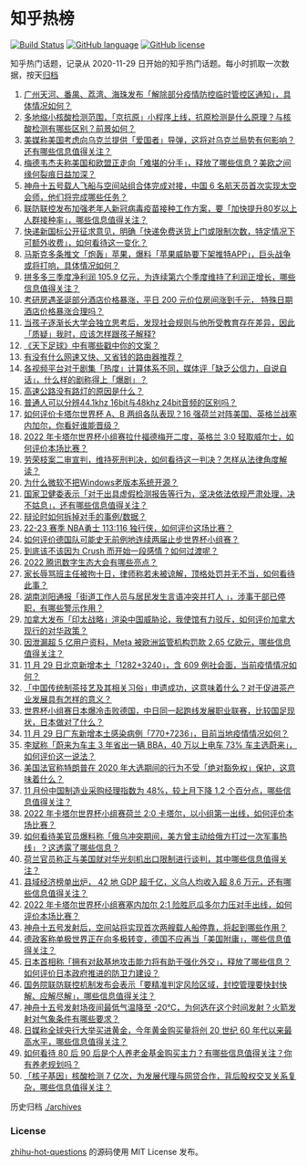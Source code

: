 # 知乎热榜
[![Build Status](https://github.com/ToWeLong/zhihu-hot-questions/workflows/CI/badge.svg)](https://github.com/ToWeLong/zhihu-hot-questions/actions)
[![GitHub language](https://img.shields.io/badge/language-golang-orange.svg)](https://golang.org/)
[![GitHub license](https://img.shields.io/github/license/ToWeLong/zhihu-hot-questions)](https://github.com/ToWeLong/zhihu-hot-questions/blob/main/LICENSE)

知乎热门话题，记录从 2020-11-29 日开始的知乎热门话题。每小时抓取一次数据，按天[归档](./archives)

<!-- BEGIN -->

1. [广州天河、番禺、荔湾、海珠发布「解除部分疫情防控临时管控区通知」，具体情况如何？](https://www.zhihu.com/question/569763448)
1. [多地缩小核酸检测范围，「京抗原」小程序上线，抗原检测是什么原理？与核酸检测有哪些区别？前景如何？](https://www.zhihu.com/question/569581820)
1. [美媒称美国考虑向乌克兰提供「爱国者」导弹，这将对乌克兰局势有何影响？还有哪些信息值得关注？](https://www.zhihu.com/question/569723745)
1. [梅德韦杰夫称美国和欧盟正走向「难堪的分手」，释放了哪些信息？美欧之间缘何裂痕日益加深？](https://www.zhihu.com/question/569537654)
1. [神舟十五号载人飞船与空间站组合体完成对接，中国 6 名航天员首次实现太空会师，他们将完成哪些任务？](https://www.zhihu.com/question/569319581)
1. [联防联控发布加强老年人新冠病毒疫苗接种工作方案，要「加快提升80岁以上人群接种率」，哪些信息值得关注？](https://www.zhihu.com/question/569557902)
1. [快递新国标公开征求意见，明确「快递免费送货上门或限制次数，特定情况下可额外收费」，如何看待这一变化？](https://www.zhihu.com/question/569721335)
1. [马斯克多条推文「炮轰」苹果，爆料「苹果威胁要下架推特APP」，巨头战争或将打响，具体情况如何？](https://www.zhihu.com/question/569552025)
1. [拼多多三季度净利润 105.9 亿元，为连续第六个季度维持了利润正增长，哪些信息值得关注？](https://www.zhihu.com/question/569523467)
1. [考研房遇圣诞部分酒店价格暴涨，平日 200 元价位房间涨到千元， 特殊日期酒店价格暴涨合理吗？](https://www.zhihu.com/question/569727860)
1. [当孩子逐渐长大学会独立思考后，发现社会规则与他所受教育存在差异，因此「质疑」我时，应该怎样跟孩子解释?](https://www.zhihu.com/question/551171367)
1. [《天下足球》中有哪些戳中你的文案？](https://www.zhihu.com/question/566827315)
1. [有没有什么网速又快、又省钱的路由器推荐？](https://www.zhihu.com/question/563491189)
1. [各视频平台对于剧集「热度」计算体系不同，媒体评「缺乏公信力，自说自话」，什么样的剧称得上「爆剧」？](https://www.zhihu.com/question/569549725)
1. [高速公路没有路灯的原因是什么？](https://www.zhihu.com/question/568462614)
1. [普通人可以分辨44.1khz 16bit与48khz 24bit音频的区别吗？](https://www.zhihu.com/question/569374940)
1. [如何评价卡塔尔世界杯 A、B 两组各队表现？16 强荷兰对阵美国、英格兰战塞内加尔，你看好谁能晋级？](https://www.zhihu.com/question/569713992)
1. [2022 年卡塔尔世界杯小组赛拉什福德梅开二度，英格兰 3:0 轻取威尔士，如何评价本场比赛？](https://www.zhihu.com/question/569606212)
1. [劳荣枝案二审宣判，维持死刑判决，如何看待这一判决？怎样从法律角度解读？](https://www.zhihu.com/question/569727159)
1. [为什么微软不把Windows老版本系统开源？](https://www.zhihu.com/question/479791391)
1. [国家卫健委表示「对于出具虚假检测报告等行为，坚决依法依规严肃处理，决不姑息」，还有哪些信息值得关注？](https://www.zhihu.com/question/569563745)
1. [辩论时如何拆掉对手的事例/数据？](https://www.zhihu.com/question/42662696)
1. [22-23 赛季 NBA勇士 113:116 独行侠，如何评价这场比赛？](https://www.zhihu.com/question/569716205)
1. [如何评价德国队可能史无前例地连续两届止步世界杯小组赛？](https://www.zhihu.com/question/568449405)
1. [到底该不该因为 Crush 而开始一段感情？如何过渡呢？](https://www.zhihu.com/question/568587451)
1. [2022 腾讯数字生态大会有哪些亮点？](https://www.zhihu.com/question/569528710)
1. [家长辱骂班主任被拘十日，律师称若未被谅解，顶格处罚并无不当，如何看待此事？](https://www.zhihu.com/question/569338395)
1. [湖南浏阳通报「街道工作人员与居民发生言语冲突并打人 」，涉事干部已停职，有哪些警示作用？](https://www.zhihu.com/question/569750165)
1. [加拿大发布「印太战略」渲染中国威胁论，我使馆有力驳斥，如何评价加拿大现行的对华政策？](https://www.zhihu.com/question/569327473)
1. [因泄漏超 5 亿用户资料，Meta 被欧洲监管机构罚款 2.65 亿欧元，哪些信息值得关注？](https://www.zhihu.com/question/569518037)
1. [11 月 29 日北京新增本土「1282+3240」，含 609 例社会面，当前疫情情况如何？](https://www.zhihu.com/question/569728757)
1. [「中国传统制茶技艺及其相关习俗」申遗成功，这意味着什么？对于促进茶产业发展具有怎样的意义？](https://www.zhihu.com/question/569618447)
1. [世界杯小组赛日本爆冷击败德国，中日同一起跑线发展职业联赛，比较国足现状，日本做对了什么？](https://www.zhihu.com/question/569191171)
1. [11 月 29 日广东新增本土感染病例「770+7236」，目前当地疫情情况如何？](https://www.zhihu.com/question/569718918)
1. [李斌称「蔚来为车主 3 年省出一辆 BBA，40 万以上电车 73% 车主选蔚来」，如何评价这一说法？](https://www.zhihu.com/question/569325418)
1. [美国法官称特朗普在 2020 年大选期间的行为不受「绝对豁免权」保护，这意味着什么？](https://www.zhihu.com/question/569538578)
1. [11 月份中国制造业采购经理指数为 48%，较上月下降 1.2 个百分点，哪些信息值得关注？](https://www.zhihu.com/question/569720803)
1. [2022 年卡塔尔世界杯小组赛荷兰 2:0 卡塔尔，以小组第一出线，如何评价本场比赛？](https://www.zhihu.com/question/569606087)
1. [如何看待美官员爆料称「俄乌冲突期间，美方曾主动给俄方打过一次军事热线」？这透露了哪些信息？](https://www.zhihu.com/question/569530524)
1. [荷兰官员称正与美国就对华光刻机出口限制进行谈判，其中哪些信息值得关注？](https://www.zhihu.com/question/569139929)
1. [县域经济榜单出炉， 42 地 GDP 超千亿，义乌人均收入超 8.6 万元，还有哪些信息值得关注？](https://www.zhihu.com/question/569540417)
1. [2022 年卡塔尔世界杯小组赛塞内加尔 2:1 险胜厄瓜多尔力压对手出线，如何评价本场比赛？](https://www.zhihu.com/question/569606147)
1. [神舟十五号发射后，空间站将实现首次两艘载人船停靠，将起到哪些作用？](https://www.zhihu.com/question/569406160)
1. [德政客称单极世界正在向多极转变，德国不应再当「美国附庸」，哪些信息值得关注？](https://www.zhihu.com/question/569574162)
1. [日本首相称「拥有对敌基地攻击能力将有助于强化外交」，释放了哪些信息？如何评价日本政府推进的防卫力建设？](https://www.zhihu.com/question/569568495)
1. [国务院联防联控机制发布会表示「要精准判定风险区域，封控管理要快封快解、应解尽解」，哪些信息值得关注？](https://www.zhihu.com/question/569559663)
1. [神舟十五号发射场夜间最低气温降至 -20℃，为何选在这个时间发射？火箭发射对气象条件有哪些要求？](https://www.zhihu.com/question/569403190)
1. [日媒称全球央行大举买进黄金，今年黄金购买量将创 20 世纪 60 年代以来最高水平，哪些信息值得关注？](https://www.zhihu.com/question/568998423)
1. [如何看待 80 后 90 后是个人养老金基金购买主力？有哪些信息值得关注？你有养老规划吗？](https://www.zhihu.com/question/569521159)
1. [「核子基因」核酸检测 7 亿次，为发展代理与网贷合作，背后股权交叉关系复杂，哪些信息值得关注？](https://www.zhihu.com/question/569717372)

<!-- END -->

历史归档 [./archives](./archives)


### License
[zhihu-hot-questions](https://github.com/towelong/zhihu-hot-questions) 的源码使用 MIT License 发布。